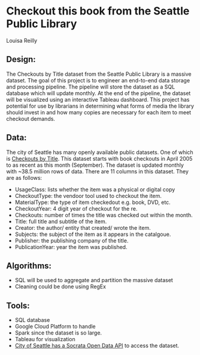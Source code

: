 # Checkout this book from the Seattle Public Library

Louisa Reilly

## Design: 
The Checkouts by Title dataset from the Seattle Public Library is a massive dataset. The goal of this project is to engineer an end-to-end data storage and processing pipeline. The pipeline will store the dataset as a SQL database which will update monthly. At the end of the pipeline, the dataset will be visualized using an interactive Tableau dashboard. This project has potential for use by librarians in determining what forms of media the library should invest in and how many copies are necessary for each item to meet checkout demands.

## Data: 
The city of Seattle has many openly available public datasets. One of which is [Checkouts by Title](https://data.seattle.gov/Community/Checkouts-by-Title/tmmm-ytt6). This dataset starts with book checkouts in April 2005 to as recent as this month (September). The dataset is updated monthly with ~38.5 million rows of data. There are 11 columns in this dataset. They are as follows:
- UsageClass: lists whether the item was a physical or digital copy
- CheckoutType: the vendoor tool used to checkout the item.
- MaterialType: the type of item checkedout e.g. book, DVD, etc.
- CheckoutYear: 4 digit year of checkout for the re.
- Checkouts: number of times the title was checked out within the month.
- Title: full title and subtitle of the item.
- Creator: the author/ entity that created/ wrote the item.
- Subjects: the subject of the item as it appears in the catalgoue.
- Publisher: the publishing company of the title.
- PublicationYear: year the item was published.

## Algorithms:
- SQL will be used to aggregate and partition the massive dataset
- Cleaning could be done using RegEx

## Tools:
- SQL database
- Google Cloud Platform to handle
- Spark since the dataset is so large.
- Tableau for visualization
- [City of Seattle has a Socrata Open Data API](https://data.seattle.gov/resource/tmmm-ytt6.json) to access the dataset.